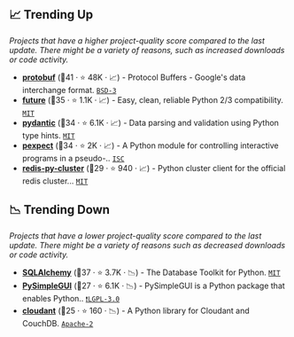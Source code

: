 ## 📈 Trending Up

_Projects that have a higher project-quality score compared to the last update. There might be a variety of reasons, such as increased downloads or code activity._

- <b><a href="https://github.com/protocolbuffers/protobuf">protobuf</a></b> (🥇41 ·  ⭐ 48K · 📈) - Protocol Buffers - Google's data interchange format. <code><a href="http://bit.ly/3aKzpTv">BSD-3</a></code>
- <b><a href="https://github.com/PythonCharmers/python-future">future</a></b> (🥇35 ·  ⭐ 1.1K · 📈) - Easy, clean, reliable Python 2/3 compatibility. <code><a href="http://bit.ly/34MBwT8">MIT</a></code>
- <b><a href="https://github.com/samuelcolvin/pydantic">pydantic</a></b> (🥇34 ·  ⭐ 6.1K · 📈) - Data parsing and validation using Python type hints. <code><a href="http://bit.ly/34MBwT8">MIT</a></code>
- <b><a href="https://github.com/pexpect/pexpect">pexpect</a></b> (🥇34 ·  ⭐ 2K · 📈) - A Python module for controlling interactive programs in a pseudo-.. <code><a href="http://bit.ly/3hkKRql">ISC</a></code>
- <b><a href="https://github.com/Grokzen/redis-py-cluster">redis-py-cluster</a></b> (🥉29 ·  ⭐ 940 · 📈) - Python cluster client for the official redis cluster... <code><a href="http://bit.ly/34MBwT8">MIT</a></code>

## 📉 Trending Down

_Projects that have a lower project-quality score compared to the last update. There might be a variety of reasons such as decreased downloads or code activity._

- <b><a href="https://github.com/sqlalchemy/sqlalchemy">SQLAlchemy</a></b> (🥇37 ·  ⭐ 3.7K · 📉) - The Database Toolkit for Python. <code><a href="http://bit.ly/34MBwT8">MIT</a></code>
- <b><a href="https://github.com/PySimpleGUI/PySimpleGUI">PySimpleGUI</a></b> (🥈27 ·  ⭐ 6.1K · 📉) - PySimpleGUI is a Python package that enables Python.. <code><a href="http://bit.ly/37RvQcA">❗️LGPL-3.0</a></code>
- <b><a href="https://github.com/cloudant/python-cloudant">cloudant</a></b> (🥉25 ·  ⭐ 160 · 📉) - A Python library for Cloudant and CouchDB. <code><a href="http://bit.ly/3nYMfla">Apache-2</a></code>

